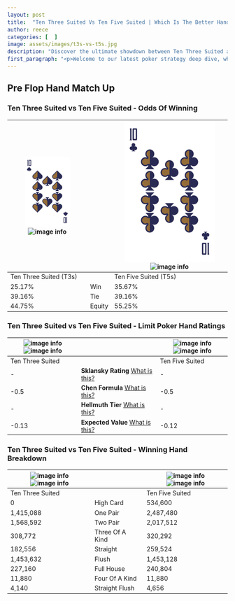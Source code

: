 ```yaml
---
layout: post
title:  "Ten Three Suited Vs Ten Five Suited | Which Is The Better Hand In Poker? A Complete Guide"
author: reece
categories: [  ]
image: assets/images/t3s-vs-t5s.jpg
description: "Discover the ultimate showdown between Ten Three Suited and Ten Five Suited in poker! Uncover the odds, strategies, and scenarios where one hand triumphs over the other. Get ready to up your poker game with this thrilling analysis."
first_paragraph: "<p>Welcome to our latest poker strategy deep dive, where we're pitting two distinct hands against each other in a high-stakes showdown: Ten Three Suited vs Ten Five Suited.</p><p>In the dynamic world of poker, every decision counts, and knowing which hand holds the upper hand is key to your success at the table.</p><p>In this article, we'll dissect these two hands, explore the scenarios where one dominates the other, and equip you with the knowledge to make strategic choices that can tip the odds in your favor.</p><p>Get ready to unravel the intriguing dynamics of these poker hands and elevate your game to new heights.</p>"
---
```




[comment]: # (sp0)

## Pre Flop Hand Match Up

<div class="table hand-ratings" markdown="1"> 



### Ten Three Suited vs Ten Five Suited - Odds Of Winning


    
| ![image info](assets/images/hand1/T.png) ![image info](assets/images/hand1/3s.png) |  | ![image info](assets/images/hand2/T.png) ![image info](assets/images/hand2/5s.png) |
| -------- | -------- | -------- |
| Ten Three Suited (T3s) |  | Ten Five Suited (T5s) |
| 25.17% | Win | 35.67% |
| 39.16% | Tie | 39.16% |
| 44.75% | Equity | 55.25% |




[comment]: # (sp1)



### Ten Three Suited vs Ten Five Suited - Limit Poker Hand Ratings


    
| ![image info](https://www.riverpairs.com/assets/images/hand1/T.png) ![image info](https://www.riverpairs.com/assets/images/hand1/3s.png) |  | ![image info](https://www.riverpairs.com/assets/images/hand2/T.png) ![image info](https://www.riverpairs.com/assets/images/hand2/5s.png) |
| -------- | -------- | -------- |
| Ten Three Suited |  | Ten Five Suited |
| - | **Sklansky Rating** [What is this?](/sklansky-rating-explained) | - |
| -0.5 | **Chen Formula** [What is this?](/chen-formula-explained) | -0.5 |
| - | **Hellmuth Tier** [What is this?](/Hellmuth-tier-explained) | - |
| -0.13 | **Expected Value** [What is this?](/expected-value-explained) | -0.12 |




[comment]: # (sp2)



### Ten Three Suited vs Ten Five Suited - Winning Hand Breakdown


    
| ![image info](https://www.riverpairs.com/assets/images/hand1/T.png) ![image info](https://www.riverpairs.com/assets/images/hand1/3s.png) |  | ![image info](https://www.riverpairs.com/assets/images/hand2/T.png) ![image info](https://www.riverpairs.com/assets/images/hand2/5s.png) |
| -------- | -------- | -------- |
| Ten Three Suited |  | Ten Five Suited |
| 0 | High Card | 534,600 |
| 1,415,088 | One Pair | 2,487,480 |
| 1,568,592 | Two Pair | 2,017,512 |
| 308,772 | Three Of A Kind | 320,292 |
| 182,556 | Straight | 259,524 |
| 1,453,632 | Flush | 1,453,128 |
| 227,160 | Full House | 240,804 |
| 11,880 | Four Of A Kind | 11,880 |
| 4,140 | Straight Flush | 4,656 |




[comment]: # (sp3)



</div>

[comment]: # (sp4)



[comment]: # (sp5)

